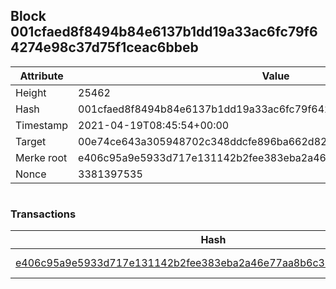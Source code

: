 ## Block 001cfaed8f8494b84e6137b1dd19a33ac6fc79f64274e98c37d75f1ceac6bbeb

Attribute | Value
--- | ---
Height | 25462
Hash | 001cfaed8f8494b84e6137b1dd19a33ac6fc79f64274e98c37d75f1ceac6bbeb
Timestamp | 2021-04-19T08:45:54+00:00
Target | 00e74ce643a305948702c348ddcfe896ba662d82c1a228faf4ad12250f07334e
Merke root | e406c95a9e5933d717e131142b2fee383eba2a46e77aa8b6c306c6dee496ec3e
Nonce | 3381397535

```

```

### Transactions

Hash | Amount
--- | ---
[e406c95a9e5933d717e131142b2fee383eba2a46e77aa8b6c306c6dee496ec3e](e406c95a9e5933d717e131142b2fee383eba2a46e77aa8b6c306c6dee496ec3e.md) | 10.00000000 SKEPTI 

